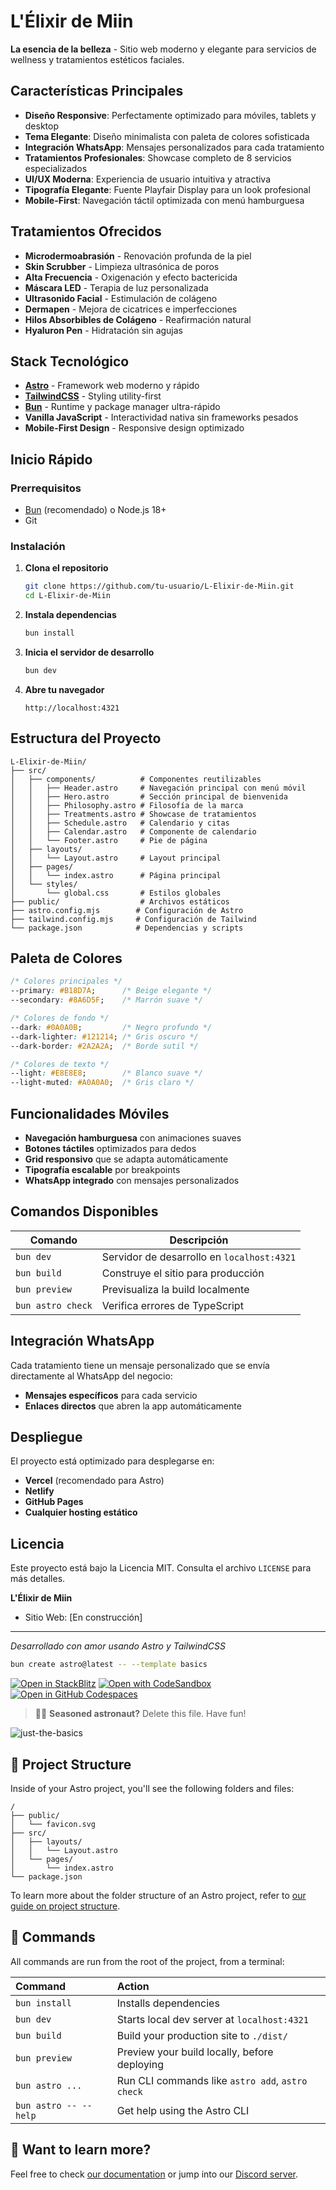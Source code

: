 # L'Élixir de Miin

**La esencia de la belleza** - Sitio web moderno y elegante para servicios de wellness y tratamientos estéticos faciales.

## Características Principales

- **Diseño Responsive**: Perfectamente optimizado para móviles, tablets y desktop
- **Tema Elegante**: Diseño minimalista con paleta de colores sofisticada
- **Integración WhatsApp**: Mensajes personalizados para cada tratamiento
- **Tratamientos Profesionales**: Showcase completo de 8 servicios especializados
- **UI/UX Moderna**: Experiencia de usuario intuitiva y atractiva
- **Tipografía Elegante**: Fuente Playfair Display para un look profesional
- **Mobile-First**: Navegación táctil optimizada con menú hamburguesa

## Tratamientos Ofrecidos

- **Microdermoabrasión** - Renovación profunda de la piel
- **Skin Scrubber** - Limpieza ultrasónica de poros
- **Alta Frecuencia** - Oxigenación y efecto bactericida
- **Máscara LED** - Terapia de luz personalizada
- **Ultrasonido Facial** - Estimulación de colágeno
- **Dermapen** - Mejora de cicatrices e imperfecciones
- **Hilos Absorbibles de Colágeno** - Reafirmación natural
- **Hyaluron Pen** - Hidratación sin agujas

## Stack Tecnológico

- **[Astro](https://astro.build/)** - Framework web moderno y rápido
- **[TailwindCSS](https://tailwindcss.com/)** - Styling utility-first
- **[Bun](https://bun.sh/)** - Runtime y package manager ultra-rápido
- **Vanilla JavaScript** - Interactividad nativa sin frameworks pesados
- **Mobile-First Design** - Responsive design optimizado

## Inicio Rápido

### Prerrequisitos

- [Bun](https://bun.sh/) (recomendado) o Node.js 18+
- Git

### Instalación

1. **Clona el repositorio**
   ```bash
   git clone https://github.com/tu-usuario/L-Elixir-de-Miin.git
   cd L-Elixir-de-Miin
   ```

2. **Instala dependencias**
   ```bash
   bun install
   ```

3. **Inicia el servidor de desarrollo**
   ```bash
   bun dev
   ```

4. **Abre tu navegador**
   ```
   http://localhost:4321
   ```

## Estructura del Proyecto

```
L-Elixir-de-Miin/
├── src/
│   ├── components/          # Componentes reutilizables
│   │   ├── Header.astro     # Navegación principal con menú móvil
│   │   ├── Hero.astro       # Sección principal de bienvenida
│   │   ├── Philosophy.astro # Filosofía de la marca
│   │   ├── Treatments.astro # Showcase de tratamientos
│   │   ├── Schedule.astro   # Calendario y citas
│   │   ├── Calendar.astro   # Componente de calendario
│   │   └── Footer.astro     # Pie de página
│   ├── layouts/
│   │   └── Layout.astro     # Layout principal
│   ├── pages/
│   │   └── index.astro      # Página principal
│   └── styles/
│       └── global.css       # Estilos globales
├── public/                  # Archivos estáticos
├── astro.config.mjs        # Configuración de Astro
├── tailwind.config.mjs     # Configuración de Tailwind
└── package.json            # Dependencias y scripts
```

## Paleta de Colores

```css
/* Colores principales */
--primary: #B18D7A;      /* Beige elegante */
--secondary: #8A6D5F;    /* Marrón suave */

/* Colores de fondo */
--dark: #0A0A0B;         /* Negro profundo */
--dark-lighter: #121214; /* Gris oscuro */
--dark-border: #2A2A2A;  /* Borde sutil */

/* Colores de texto */
--light: #E8E8E8;        /* Blanco suave */
--light-muted: #A0A0A0;  /* Gris claro */
```

## Funcionalidades Móviles

- **Navegación hamburguesa** con animaciones suaves
- **Botones táctiles** optimizados para dedos
- **Grid responsivo** que se adapta automáticamente
- **Tipografía escalable** por breakpoints
- **WhatsApp integrado** con mensajes personalizados

## Comandos Disponibles

| Comando | Descripción |
|---------|-------------|
| `bun dev` | Servidor de desarrollo en `localhost:4321` |
| `bun build` | Construye el sitio para producción |
| `bun preview` | Previsualiza la build localmente |
| `bun astro check` | Verifica errores de TypeScript |

## Integración WhatsApp

Cada tratamiento tiene un mensaje personalizado que se envía directamente al WhatsApp del negocio:
- **Mensajes específicos** para cada servicio
- **Enlaces directos** que abren la app automáticamente

## Despliegue

El proyecto está optimizado para desplegarse en:
- **Vercel** (recomendado para Astro)
- **Netlify**
- **GitHub Pages**
- **Cualquier hosting estático**

## Licencia

Este proyecto está bajo la Licencia MIT. Consulta el archivo `LICENSE` para más detalles.

**L'Élixir de Miin**
- Sitio Web: [En construcción]

---

*Desarrollado con amor usando Astro y TailwindCSS*

```sh
bun create astro@latest -- --template basics
```

[![Open in StackBlitz](https://developer.stackblitz.com/img/open_in_stackblitz.svg)](https://stackblitz.com/github/withastro/astro/tree/latest/examples/basics)
[![Open with CodeSandbox](https://assets.codesandbox.io/github/button-edit-lime.svg)](https://codesandbox.io/p/sandbox/github/withastro/astro/tree/latest/examples/basics)
[![Open in GitHub Codespaces](https://github.com/codespaces/badge.svg)](https://codespaces.new/withastro/astro?devcontainer_path=.devcontainer/basics/devcontainer.json)

> 🧑‍🚀 **Seasoned astronaut?** Delete this file. Have fun!

![just-the-basics](https://github.com/withastro/astro/assets/2244813/a0a5533c-a856-4198-8470-2d67b1d7c554)

## 🚀 Project Structure

Inside of your Astro project, you'll see the following folders and files:

```text
/
├── public/
│   └── favicon.svg
├── src/
│   ├── layouts/
│   │   └── Layout.astro
│   └── pages/
│       └── index.astro
└── package.json
```

To learn more about the folder structure of an Astro project, refer to [our guide on project structure](https://docs.astro.build/en/basics/project-structure/).

## 🧞 Commands

All commands are run from the root of the project, from a terminal:

| Command                   | Action                                           |
| :------------------------ | :----------------------------------------------- |
| `bun install`             | Installs dependencies                            |
| `bun dev`             | Starts local dev server at `localhost:4321`      |
| `bun build`           | Build your production site to `./dist/`          |
| `bun preview`         | Preview your build locally, before deploying     |
| `bun astro ...`       | Run CLI commands like `astro add`, `astro check` |
| `bun astro -- --help` | Get help using the Astro CLI                     |

## 👀 Want to learn more?

Feel free to check [our documentation](https://docs.astro.build) or jump into our [Discord server](https://astro.build/chat).
